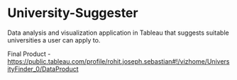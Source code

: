 # University-Suggester
Data analysis and visualization application in Tableau that suggests suitable universities a user can apply to.

Final Product - https://public.tableau.com/profile/rohit.joseph.sebastian#!/vizhome/UniversityFinder_0/DataProduct

